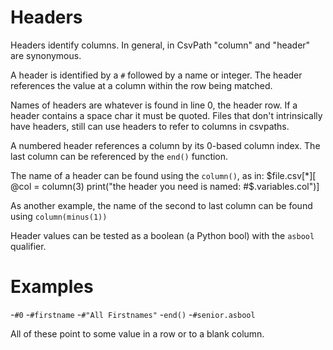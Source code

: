 
# Headers

Headers identify columns. In general, in CsvPath "column" and "header" are synonymous.

A header is identified by a `#` followed by a name or integer. The header references the value at a column within the row being matched.

Names of headers are whatever is found in line 0, the header row. If a header contains a space char it must be quoted. Files that don't intrinsically have headers, still can use headers to refer to columns in csvpaths.

A numbered header references a column by its 0-based column index. The last column can be referenced by the `end()` function.

The name of a header can be found using the `column()`, as in:
    $file.csv[*][ @col = column(3) print("the header you need is named: #$.variables.col")]

As another example, the name of the second to last column can be found using `column(minus(1))`

Header values can be tested as a boolean (a Python bool) with the `asbool` qualifier.


# Examples

-`#0`
-`#firstname`
-`#"All Firstnames"`
-`end()`
-`#senior.asbool`

All of these point to some value in a row or to a blank column.


